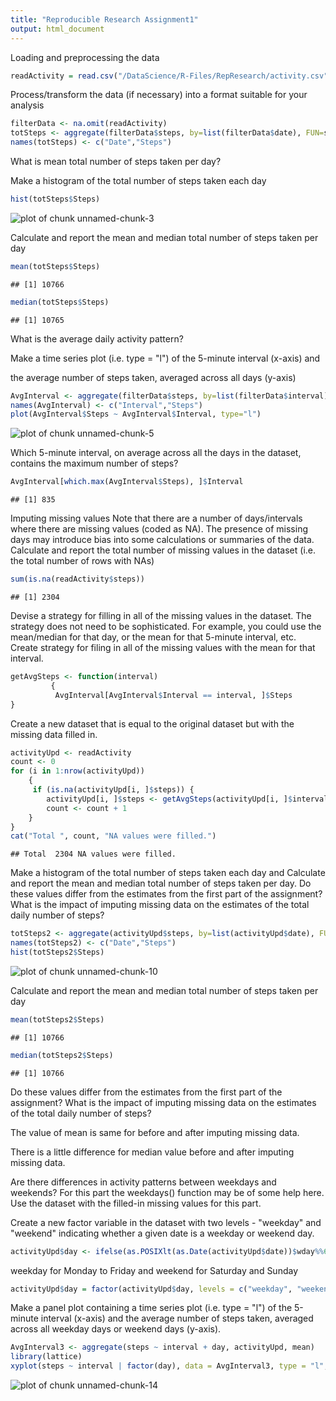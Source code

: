 ```yaml
---
title: "Reproducible Research Assignment1"
output: html_document
---
```

Loading and preprocessing the data

```r
readActivity = read.csv("/DataScience/R-Files/RepResearch/activity.csv",head=TRUE, sep=",")
```

Process/transform the data (if necessary) into a format suitable for your analysis

```r
filterData <- na.omit(readActivity)
totSteps <- aggregate(filterData$steps, by=list(filterData$date), FUN=sum)
names(totSteps) <- c("Date","Steps")
```

What is mean total number of steps taken per day?

Make a histogram of the total number of steps taken each day

```r
hist(totSteps$Steps)
```

![plot of chunk unnamed-chunk-3](figure/unnamed-chunk-3.png) 

Calculate and report the mean and median total number of steps taken per day

```r
mean(totSteps$Steps)
```

```
## [1] 10766
```

```r
median(totSteps$Steps)
```

```
## [1] 10765
```
What is the average daily activity pattern?

Make a time series plot (i.e. type = "l") of the 5-minute interval (x-axis) and 

the average number of steps taken, averaged across all days (y-axis)

```r
AvgInterval <- aggregate(filterData$steps, by=list(filterData$interval), FUN=mean)
names(AvgInterval) <- c("Interval","Steps")
plot(AvgInterval$Steps ~ AvgInterval$Interval, type="l")
```

![plot of chunk unnamed-chunk-5](figure/unnamed-chunk-5.png) 

Which 5-minute interval, on average across all the days in the dataset, 
contains the maximum number of steps?

```r
AvgInterval[which.max(AvgInterval$Steps), ]$Interval
```

```
## [1] 835
```

Imputing missing values
Note that there are a number of days/intervals where there are missing values (coded as NA). 
The presence of missing days may introduce bias into some calculations or summaries of the data.
Calculate and report the total number of missing values in the dataset (i.e. the total number of rows with NAs)

```r
sum(is.na(readActivity$steps))
```

```
## [1] 2304
```
Devise a strategy for filling in all of the missing values in the dataset. 
The strategy does not need to be sophisticated. For example, you could use the mean/median 
for that day, or the mean for that 5-minute interval, etc.
Create strategy for filing in all of the missing values with the mean for that interval.

```r
getAvgSteps <- function(interval) 
         { 
          AvgInterval[AvgInterval$Interval == interval, ]$Steps
} 
```
Create a new dataset that is equal to the original dataset but with the missing data filled in.

```r
activityUpd <- readActivity
count <- 0  
for (i in 1:nrow(activityUpd)) 
    {
     if (is.na(activityUpd[i, ]$steps)) {
        activityUpd[i, ]$steps <- getAvgSteps(activityUpd[i, ]$interval)
        count <- count + 1
    }
}
cat("Total ", count, "NA values were filled.")
```

```
## Total  2304 NA values were filled.
```

Make a histogram of the total number of steps taken each day and Calculate and 
report the mean and median total number of steps taken per day. Do these values differ 
from the estimates from the first part of the assignment? What is the impact of 
imputing missing data on the estimates of the total daily number of steps?


```r
totSteps2 <- aggregate(activityUpd$steps, by=list(activityUpd$date), FUN=sum)
names(totSteps2) <- c("Date","Steps")
hist(totSteps2$Steps)
```

![plot of chunk unnamed-chunk-10](figure/unnamed-chunk-10.png) 

Calculate and report the mean and median total number of steps taken per day

```r
mean(totSteps2$Steps)
```

```
## [1] 10766
```

```r
median(totSteps2$Steps)
```

```
## [1] 10766
```
Do these values differ from the estimates from the first part of the assignment?
What is the impact of imputing missing data on the estimates of the total daily number of steps?
 

The value of mean is same for before and after imputing missing data.

There is a little difference for median value before and after imputing missing data.


Are there differences in activity patterns between weekdays and weekends?
For this part the weekdays() function may be of some help here. 
Use the dataset with the filled-in missing values for this part.

Create a new factor variable in the dataset with two levels - "weekday" 
and "weekend" indicating whether a given date is a weekday or weekend day.


```r
activityUpd$day <- ifelse(as.POSIXlt(as.Date(activityUpd$date))$wday%%6 == 0, "weekend", "weekday" )
```
 weekday for Monday to Friday and weekend for Saturday and Sunday

```r
activityUpd$day = factor(activityUpd$day, levels = c("weekday", "weekend"))
```
Make a panel plot containing a time series plot (i.e. type = "l") 
of the 5-minute interval (x-axis) and the average number of steps taken, averaged across 
all weekday days or weekend days (y-axis). 

```r
AvgInterval3 <- aggregate(steps ~ interval + day, activityUpd, mean)
library(lattice)
xyplot(steps ~ interval | factor(day), data = AvgInterval3, type = "l", aspect = 1/2 )
```

![plot of chunk unnamed-chunk-14](figure/unnamed-chunk-14.png) 
